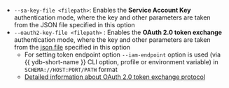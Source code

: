 - `--sa-key-file <filepath>`: Enables the **Service Account Key** authentication mode, where the key and other parameters are taken from the JSON file specified in this option
- `--oauth2-key-file <filepath>` : Enables the **OAuth 2.0 token exchange** authentication mode, where the key and other parameters are taken from the [json file](../../reference/ydb-sdk/auth#oauth2-key-file-format) specified in this option
    - For setting token endpoint option `--iam-endpoint` option is used (via {{ ydb-short-name }} CLI option, profile or environment variable) in `SCHEMA://HOST:PORT/PATH` format
    - [Detailed information about OAuth 2.0 token exchange protocol](https://www.rfc-editor.org/rfc/rfc8693)
